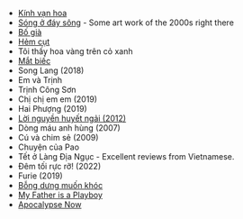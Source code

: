 - [Kính vạn hoa](https://youtube.com/playlist?list=PLFk1RtAQGTYV_wFjNd1filUx1mbZowwzz) 
- [Sóng ở đáy sông](https://youtube.com/playlist?list=PLI4DZVYqSXKOVBZMyJJ2A4mHmK-OwSv3O) - Some art work of the 2000s right there
- [Bố già](https://youtube.com/playlist?list=PLTm0qahjF8VadPrSM9qJGHYmFEHjFvo6o) 
- [Hẻm cụt](https://youtube.com/playlist?list=PLTm0qahjF8VacCOvM5POUeaAKF9DH3KWC)  
- Tôi thấy hoa vàng trên cỏ xanh
- [Mắt biếc](https://libremdb.pussthecat.org/title/tt10622410) 
- Song Lang (2018)
- Em và Trịnh
- Trịnh Công Sơn
- Chị chị em em (2019)
- Hai Phượng (2019)
- [Lời nguyền huyết ngải (2012)](https://youtu.be/seXHrR13U7s)
- Dòng máu anh hùng (2007)
- Cú và chim sẻ (2009)
- Chuyện của Pao
- Tết ở Làng Địa Ngục - Excellent reviews from Vietnamese.
- Đêm tối rực rỡ! (2022)
- Furie (2019)
- [Bỗng dưng muốn khóc](https://youtube.com/playlist?list=PLW2Vi7qX1b4xer-QUEG-9iShUYRrI65gS)  
- [My Father is a Playboy](https://www.netflix.com/vn/title/81623689) 
- [Apocalypse Now](https://libremdb.pussthecat.org/title/tt0078788) 